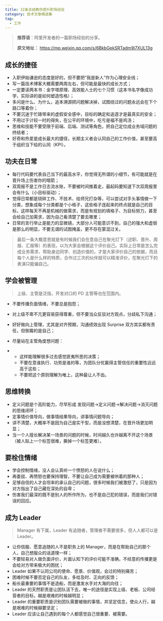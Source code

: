```yaml
---
title: 32条总结教你提升职场经验
category: 技术文章精选集
tag:
  - 工作
---
```


> **推荐语**：阿里开发者的一篇职场经验的分享。
>
> **原文地址：** <https://mp.weixin.qq.com/s/6BkbGekSRTadm9j7XUL13g>

## 成长的捷径

- 入职伊始谦逊的态度是好的，但不要把“我是新人”作为心理安全线；
- 写一篇技术博客大概需要两周左右，但可能是最快的成长方式；
- 一定要读两本书：金字塔原理、高效能人士的七个习惯（这本书名字像成功学，实际讲的是如何塑造性格）；
- 多问是什么、为什么，追本溯源把问题解决掉，试图绕过的问题永远会在下个路口等着你；
- 不要沉迷于忙碌带来的虚假安全感中，目标的确定和追逐才是最真实的安全；
- 不用过于计较一时的得失，在公平的环境中，吃亏是福不是鸡汤；
- 思维和技能不要受限于前端、后端、测试等角色，把自己定位成业务域问题的终结者；
- 好奇和热爱是成长最大的捷径，长期主义者会认同自己的工作价值，甚至要高于组织当下给的认同（KPI）。

## 功夫在日常

- 每行代码要代表自己当下的最高水平，你觉得无所谓的小细节，有可能就是在晋升场上伤害你的暗箭；
- 双周报不是工作日志流水账，不要被时间推着走，最起码要知道下次双周报里会有什么（小目标驱动）；
- 觉得日常都是琐碎工作、不技术、给师兄打杂等，可以尝试对手头事情做一下分类，想象成每个分类都是个小格子，这些格子连起来的终点就是自己的目标，这样每天不再是机械的做需求，而是有规划的填格子、为目标努力，甚至会给自己加需求，因为自己看清楚了要去哪里；
- 日常的言行举止是能力的显微镜，大部分人可能意识不到，自己的强大和虚弱是那么的明显，不要无谓的试图掩盖，更不存在蒙混过关。

> 最后一条大概意思就是有时候我们会在意自己在聚光灯下（述职、晋升、周报、汇报等）的表现，以为大家会根据这个评价自己。实际上日常是怎么完成业务需求、帮助身边同学、创造价值的，才是大家评价自己的依据，而且每个人是什么样的特质，合作过三次的伙伴就可以精准评价，在聚光灯下的表演只能骗自己。

## 学会被管理

> 上级、主管是泛指，开发对口的 PD 主管等也在范围内。

- 不要传播负面情绪，不要总是抱怨；
- 对上级不卑不亢更容易获得尊重，但不要当众反驳对方观点，分歧私下沟通；
- 好好做向上管理，尤其是对齐预期，沟通绩效出现 Surprise 双方其实都有责任，但倒霉的是自己；
- 尽量站在主管角度想问题：

- - 这样能理解很多过去感觉匪夷所思的决策；
  - 不要在意谁执行、功劳是谁的等，为团队分忧赢得主管信任的重要性远远高于这些；
  - 不要把这个原则理解为唯上，这种最让人不齿。

## 思维转换

- 定义问题是个高阶能力，尽早形成 发现问题->定义问题->解决问题->消灭问题 的思维闭环；
- 定事情价值导向，做事情结果导向，讲事情问题导向；
- 讲不清楚，大概率不是因为自己是实干型，而是没想清楚，在晋升场更加明显；
- 当一个人擅长解决某一场景的问题的时候，时间越久也许越离不开这个场景（被人贴上一个标签很难，撕掉一个标签更难）。

## 要栓住情绪

- 学会控制情绪，没人会认真听一个愤怒的人在说什么；
- 再委屈、再愤怒也要保持理智，不要让自己成为需要被哄着的那种人；
- 足够自信的人才会坦率的承认自己的问题，很多时候我们被激怒了，只是因为对方指出了自己藏在深处的自卑；
- 伤害我们最深的既不是别人的所作所为，也不是自己犯的错误，而是我们对错误的回应。

## 成为 Leader

> Manager 有下属，Leader 有追随者，管理者不需要很多，但人人都可以是 Leader。

- 让你信服、愿意追随的人不是职务上的 Manager，而是在帮助自己的那个人，自己想服众的话道理一样；
- 不要轻易对人做负面评价，片面认知下的评价可能不准确，不经意的传播更是会给对方带来极大的困扰；
- Leader 如果不认同公司的使命、愿景、价值观，会过的特别痛苦；
- 困难时候不要否定自己的队友，多给及时、正向的反馈；
- 船长最重要的事情不是造船，而是激发水手对大海的向往；
- Leader 的天然职责是让团队活下去，唯一的途径是实现上级、老板、公司经营者的目标，越是艰难的时候越明显；
- Leader 的重要职责是识别团队需要被做的事情，并坚定信念，使众人行，越是艰难的时候越要坚定；
- Leader 应该让自己遇到的每个人都感觉自己很重要、被需要。

<!-- @include: @article-footer.snippet.md -->
